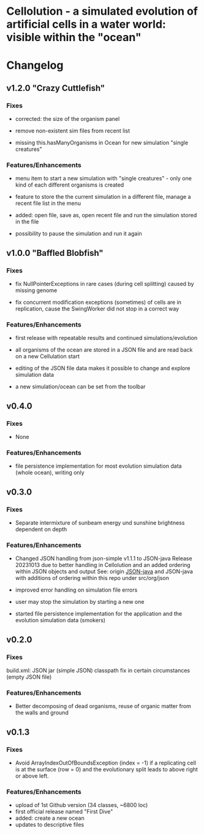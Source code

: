 
# Cellolution - a simulated evolution of artificial cells in a water world: visible within the "ocean"

# Changelog


## v1.2.0 "Crazy Cuttlefish"

### Fixes

* corrected: the size of the organism panel

* remove non-existent sim files from recent list

* missing this.hasManyOrganisms in Ocean for new simulation "single creatures"

### Features/Enhancements

* menu item to start a new simulation with "single creatures" - only one kind of each different organisms is created

* feature to store the the current simulation in a different file, manage a recent file list in the menu

* added: open file, save as, open recent file and run the simulation stored in the file

* possibility to pause the simulation and run it again


## v1.0.0 "Baffled Blobfish"

### Fixes

* fix NullPointerExceptions in rare cases (during cell splitting) caused by missing genome

* fix concurrent modification exceptions (sometimes) of cells are in replication, cause the SwingWorker
did not stop in a correct way

### Features/Enhancements

* first release with repeatable results and continued simulations/evolution

* all organisms of the ocean are stored in a JSON file and are read back on a new Cellulation start

* editing of the JSON file data makes it possible to change and explore simulation data

* a new simulation/ocean can be set from the toolbar


## v0.4.0

### Fixes

* None

### Features/Enhancements

* file persistence implementation for most  evolution simulation data (whole ocean), 
writing only


## v0.3.0

### Fixes

* Separate intermixture of sunbeam energy und sunshine brightness dependent on depth

### Features/Enhancements

* Changed JSON handling from json-simple v1.1.1 to JSON-java Release 20231013 due to
better handling in Cellolution and an added ordering within JSON objects and output
See: origin [JSON-java](https://github.com/stleary/JSON-java) and JSON-java with additions
of ordering within this repo under src/org/json 

* improved error handling on simulation file errors

* user may stop the simulation by starting a new one

* started file persistence implementation for the application and the evolution simulation data (smokers)


## v0.2.0

### Fixes

build.xml: JSON jar (simple JSON) classpath fix in certain circumstances (empty JSON file)

### Features/Enhancements

* Better decomposing of dead organisms, reuse of organic matter from the walls and ground


## v0.1.3

### Fixes

* Avoid ArrayIndexOutOfBoundsException (index = -1) if a replicating cell is at the surface (row = 0) and the evolutionary split leads to above right or above left.

### Features/Enhancements

* upload of 1st Github version (34 classes, ~6800 loc)
* first official release named "First Dive"
* added: create a new ocean
* updates to descriptive files





